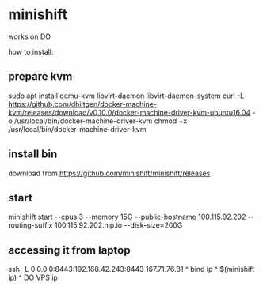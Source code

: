 # minishift

works on DO

how to install:

## prepare kvm

sudo apt install qemu-kvm libvirt-daemon libvirt-daemon-system
curl -L https://github.com/dhiltgen/docker-machine-kvm/releases/download/v0.10.0/docker-machine-driver-kvm-ubuntu16.04 -o /usr/local/bin/docker-machine-driver-kvm
chmod +x /usr/local/bin/docker-machine-driver-kvm

## install bin

download from https://github.com/minishift/minishift/releases

## start

minishift start --cpus 3 --memory 15G --public-hostname 100.115.92.202 --routing-suffix 100.115.92.202.nip.io --disk-size=200G

## accessing it from laptop

ssh -L 0.0.0.0:8443:192.168.42.243:8443 167.71.76.81
		^ bind ip		^ $(minishift ip)    ^ DO VPS ip